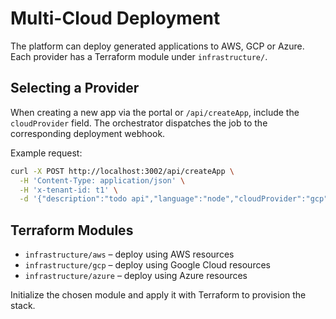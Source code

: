 # Multi-Cloud Deployment

The platform can deploy generated applications to AWS, GCP or Azure. Each provider has a Terraform module under `infrastructure/`.

## Selecting a Provider

When creating a new app via the portal or `/api/createApp`, include the `cloudProvider` field. The orchestrator dispatches the job to the corresponding deployment webhook.

Example request:

```bash
curl -X POST http://localhost:3002/api/createApp \
  -H 'Content-Type: application/json' \
  -H 'x-tenant-id: t1' \
  -d '{"description":"todo api","language":"node","cloudProvider":"gcp"}'
```

## Terraform Modules

- `infrastructure/aws` – deploy using AWS resources
- `infrastructure/gcp` – deploy using Google Cloud resources
- `infrastructure/azure` – deploy using Azure resources

Initialize the chosen module and apply it with Terraform to provision the stack.
